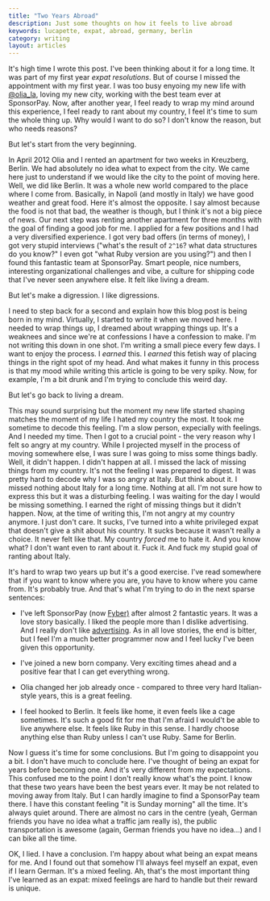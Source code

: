 ```yaml
---
title: "Two Years Abroad"
description: Just some thoughts on how it feels to live abroad
keywords: lucapette, expat, abroad, germany, berlin
category: writing
layout: articles
---
```


It's high time I wrote this post. I've been thinking about it for a long time.
It was part of my first year *expat resolutions*. But of course I missed the
appointment with my first year. I was too busy enyoing my new life with
[@olia_la](http://twitter.com/olia_la), loving my new city, working with the
best team ever at SponsorPay.  Now, after another year, I feel ready to wrap
my mind around this experience, I feel ready to rant about my country, I feel
it's time to sum the whole thing up. Why would I want to do so? I don't know
the reason, but who needs reasons?

But let's start from the very beginning.

In April 2012 Olia and I rented an apartment for two weeks in Kreuzberg,
Berlin. We had absolutely no idea what to expect from the city. We came here
just to understand if we would like the city to the point of moving here.
Well, we did like Berlin. It was a whole new world compared to the place where
I come from. Basically, in Napoli (and mostly in Italy) we have good weather
and great food. Here it's almost the opposite. I say almost because the food
is not that bad, the weather is though, but I think it's not a big piece of
news. Our next step was renting another apartment for three months with the
goal of finding a good job for me. I applied for a few positions and I had a
very diversified experience. I got very bad offers (in terms of money), I got
very stupid interviews ("what's the result of `2^16`? what data structures do
you know?" I even got "what Ruby version are you using?") and then I found
this fantastic team at SponsorPay.  Smart people, nice numbers, interesting
organizational challenges and vibe, a culture for shipping code that I've
never seen anywhere else. It felt like living a dream.

But let's make a digression. I like digressions.

I need to step back for a second and explain how this blog post is being born
in my mind. Virtually, I started to write it when we moved here. I needed to
wrap things up, I dreamed about wrapping things up. It's a weaknees and since
we're at confessions I have a confession to make. I'm not writing
this down in one shot. I'm writing a small piece every few days. I want to
enjoy the process. I _earned_ this. I _earned_ this fetish way of placing
things in the right spot of my head. And what makes it funny in this process
is that my mood while writing this article is going to be very spiky. Now, for
example, I'm a bit drunk and I'm trying to conclude this weird day.

But let's go back to living a dream.

This may sound surprising but the moment my new life started shaping matches
the moment of my life I hated my country the most. It took me sometime to
decode this feeling. I'm a slow person, expecially with feelings. And I
needed my time. Then I got to a crucial point - the very reason why I felt
so angry at my country.  While I projected myself in the process of moving
somewhere else, I was sure I was going to miss some things badly. Well, it
didn't happen. I didn't happen at all. I missed the lack of missing things
from my country.  It's not the feeling I was prepared to digest. It was pretty
hard to decode why I was so angry at Italy. But think about it. I missed
nothing about Italy for a long time. Nothing at all. I'm not sure how to
express this but it was a disturbing feeling. I was waiting for the day I
would be missing something. I earned the right of missing things but it didn't
happen. Now, at the time of writing this, I'm not angry at my country
anymore. I just don't care. It sucks, I've turned into a white privileged
expat that doesn't give a shit about his country. It sucks because it wasn't
really a choice. It never felt like that. My country _forced_ me to hate
it. And you know what? I don't want even to rant about it. Fuck it. And fuck
my stupid goal of ranting about Italy.

It's hard to wrap two years up but it's a good exercise. I've read somewhere
that if you want to know where you are, you have to know where you came from.
It's probably true. And that's what I'm trying to do in the next sparse
sentences:

- I've left SponsorPay (now [Fyber)](http://fyber.com) after almost 2
  fantastic years. It was a love story basically. I liked the people more than
  I dislike advertising. And I really don't like
  [advertising](https://www.youtube.com/watch?v=E_F5GxCwizc).  As in all love
  stories, the end is bitter, but I feel I'm a much better programmer now and
  I feel lucky I've been given this opportunity.

- I've joined a new born company. Very exciting times ahead and a positive
  fear that I can get everything wrong.

- Olia changed her job already once - compared to three very hard
  Italian-style years, this is a great feeling.

- I feel hooked to Berlin. It feels like home, it even feels like a cage
  sometimes.  It's such a good fit for me that I'm afraid I would't be able to
  live anywhere else. It feels like Ruby in this sense. I hardly choose
  anything else than Ruby unless I can't use Ruby. Same for Berlin.

Now I guess it's time for some conclusions. But I'm going to disappoint you a
bit. I don't have much to conclude here. I've thought of being an expat for
years before becoming one. And it's very different from my expectations. This
confused me to the point I don't really know what's the point. I know that
these two years have been the best years ever. It may be not related to moving
away from Italy. But I can hardly imagine to find a SponsorPay team there.  I
have this constant feeling "it is Sunday morning" all the time. It's always
quiet around. There are almost no cars in the centre (yeah, German friends you
have no idea what a traffic jam really is), the public transportation is
awesome (again, German friends you have no idea...) and I can bike all the
time.

OK, I lied. I have a conclusion. I'm happy about what being an expat means for
me. And I found out that somehow I'll always feel myself an expat, even if I learn
German. It's a mixed feeling. Ah, that's the most important thing I've learned
as an expat: mixed feelings are hard to handle but their reward is unique.
